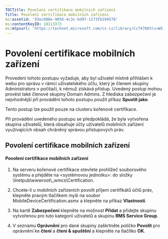 ```yaml
---
TOCTitle: Povolení certifikace mobilních zařízení
Title: Povolení certifikace mobilních zařízení
ms:assetid: '93ec088e-9056-4c3c-bd97-1173fb194578'
ms:contentKeyID: 18113373
ms:mtpsurl: 'https://technet.microsoft.com/cs-cz/library/Cc747603(v=WS.10)'
---
```


Povolení certifikace mobilních zařízení
=======================================

Provedení tohoto postupu vyžaduje, aby byl uživatel místně přihlášen k webu pro správu v rámci uživatelského účtu, který je členem skupiny Administrators v počítači, k němuž získává přístup. Uvedený postup mohou provést také členové skupiny Domain Admins. Z hlediska zabezpečení je nejvhodnější při provádění tohoto postupu použít příkaz **Spustit jako**.

Tento postup lze použít pouze na clusteru kořenové certifikace.

Při provádění uvedeného postupu se předpokládá, že byla vytvořena skupina uživatelů, která obsahuje účty uživatelů mobilních zařízení využívajících obsah chráněný správou přístupových práv.

Povolení certifikace mobilních zařízení
---------------------------------------

#### Povolení certifikace mobilních zařízení

1.  Na serveru kořenové certifikace otevřete prohlížeč souborového systému a přejděte na &lt;systémovou jednotku&gt;: do složky \\Inetpub\\wwwroot\\\_wmcs\\Certification.

2.  Chcete-li u mobilních zařízeních povolit příjem certifikátů účtů práv, klepněte pravým tlačítkem myši na soubor MobileDeviceCertification.asmx a klepněte na příkaz **Vlastnosti**.

3.  Na kartě **Zabezpečení** klepněte na možnost **Přidat** a přidejte skupinu vytvořenou pro tuto kategorii uživatelů a skupinu **RMS Service Group**.

4.  V seznamu **Oprávnění** pro dané skupiny zaškrtněte políčko **Povolit** pro oprávnění ke **čtení** a **čtení & spuštění** a klepněte na tlačítko **OK**.

